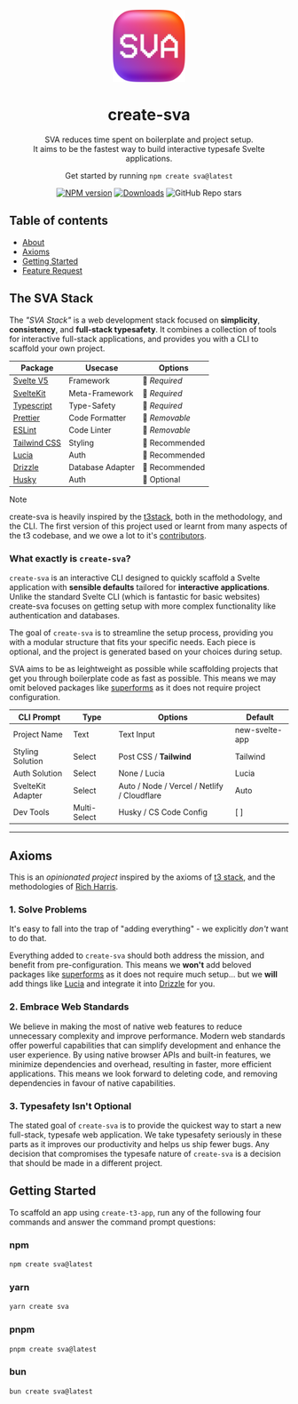 <p align="center">
 <img src="./web/static/appicon.png" width="130" alt="Vibrant square icon with soft corners and the characters S and A.">
</p>

<h1 align="center">
  create-sva
</h1>

<p align="center">
  SVA reduces time spent on boilerplate and project setup.<br />
  It aims to be the fastest way to build interactive typesafe Svelte applications.
</p>

<p align="center">Get started by running <code>npm create sva@latest</code></p>

<div align="center">

[![NPM version][npm-image]][npm-url] [![Downloads][downloads-image]][npm-url] ![GitHub Repo stars][github-image]

</div>

## Table of contents

- <a href="#about">About</a>
- <a href="#axioms">Axioms</a>
- <a href="#getting-started">Getting Started</a>
- <a href="https://sva.canny.io/feature-requests" target="_blank">Feature Request</a>

<h2 id="about">The SVA Stack</h2>

The _"SVA Stack"_ is a web development stack focused on **simplicity**, **consistency**, and **full-stack typesafety**. It combines a collection of tools for interactive full-stack applications, and provides you with a CLI to scaffold your own project.

| Package                                       | Usecase          | Options        |
| --------------------------------------------- | ---------------- | -------------- |
| [Svelte V5](https://svelte.dev/)              | Framework        | 🚫 _Required_  |
| [SvelteKit](https://kit.svelte.dev/)          | Meta-Framework   | 🚫 _Required_  |
| [Typescript](https://www.typescriptlang.org/) | Type-Safety      | 🚫 _Required_  |
| [Prettier](https://prettier.io/)              | Code Formatter   | 🚧 _Removable_ |
| [ESLint](https://eslint.org/)                 | Code Linter      | 🚧 _Removable_ |
| [Tailwind CSS](https://tailwindcss.com)       | Styling          | 💠 Recommended |
| [Lucia](https://lucia-auth.com/)              | Auth             | 💠 Recommended |
| [Drizzle](https://orm.drizzle.team/)          | Database Adapter | 💠 Recommended |
| [Husky](https://typicode.github.io/husky/)    | Auth             | 💠 Optional    |

> [!NOTE]
> create-sva is heavily inspired by the [t3stack](https://github.com/t3-oss/create-t3-app/), both in the methodology, and the CLI. The first version of this project used or learnt from many aspects of the t3 codebase, and we owe a lot to it's [contributors](https://github.com/t3-oss/create-t3-app/graphs/contributors).

### What exactly is `create-sva`?

`create-sva` is an interactive CLI designed to quickly scaffold a Svelte application with **sensible defaults** tailored for **interactive applications**. Unlike the standard Svelte CLI (which is fantastic for basic websites) create-sva focuses on getting setup with more complex functionality like authentication and databases.

The goal of `create-sva` is to streamline the setup process, providing you with a modular structure that fits your specific needs. Each piece is optional, and the project is generated based on your choices during setup.

SVA aims to be as leightweight as possible while scaffolding projects that get you through boilerplate code as fast as possible. This means we may omit beloved packages like [superforms](https://superforms.rocks/) as it does not require project configuration.

| CLI Prompt        | Type         | Options                                     | Default        |
| ----------------- | ------------ | ------------------------------------------- | -------------- |
| Project Name      | Text         | Text Input                                  | new-svelte-app |
| Styling Solution  | Select       | Post CSS / **Tailwind**                     | Tailwind       |
| Auth Solution     | Select       | None / Lucia                                | Lucia          |
| SvelteKit Adapter | Select       | Auto / Node / Vercel / Netlify / Cloudflare | Auto           |
| Dev Tools         | Multi-Select | Husky / CS Code Config                      | [ ]            |

---

<h2 id="axioms">Axioms</h2>

This is an _opinionated project_ inspired by the axioms of [t3 stack](https://github.com/t3-oss/create-t3-app/), and the methodologies of [Rich Harris](https://github.com/Rich-Harris).

### 1. Solve Problems

It's easy to fall into the trap of "adding everything" - we explicitly _don't_ want to do that.

Everything added to `create-sva` should both address the mission, and benefit from pre-configuration. This means we **won't** add beloved packages like [superforms](https://superforms.rocks/) as it does not require much setup... but we **will** add things like [Lucia](https://lucia-auth.com/) and integrate it into [Drizzle](https://orm.drizzle.team/) for you.

### 2. Embrace Web Standards

We believe in making the most of native web features to reduce unnecessary complexity and improve performance. Modern web standards offer powerful capabilities that can simplify development and enhance the user experience. By using native browser APIs and built-in features, we minimize dependencies and overhead, resulting in faster, more efficient applications. This means we look forward to deleting code, and removing dependencies in favour of native capabilities.

### 3. Typesafety Isn't Optional

The stated goal of `create-sva` is to provide the quickest way to start a new full-stack, typesafe web application. We take typesafety seriously in these parts as it improves our productivity and helps us ship fewer bugs. Any decision that compromises the typesafe nature of `create-sva` is a decision that should be made in a different project.

<h2 id="getting-started">Getting Started</h2>

To scaffold an app using `create-t3-app`, run any of the following four commands and answer the command prompt questions:

### npm

```bash
npm create sva@latest
```

### yarn

```bash
yarn create sva
```

### pnpm

```bash
pnpm create sva@latest
```

### bun

```bash
bun create sva@latest
```

[downloads-image]: https://img.shields.io/npm/dm/create-sva?color=364fc7&logoColor=364fc7
[npm-url]: https://www.npmjs.com/package/create-sva
[npm-image]: https://img.shields.io/npm/v/create-sva?color=0b7285&logoColor=0b7285
[contribute-url]: https://github.com/olliejt/create-sva/blob/main/CONTRIBUTING.md
[contribute-image]: https://img.shields.io/badge/PRs-welcome-blue.svg
[github-image]: https://img.shields.io/github/stars/olliejt/create-sva
